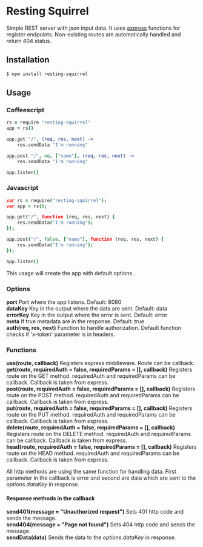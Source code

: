 # Resting Squirrel

Simple REST server with json input data. It uses [express](https://www.npmjs.com/package/express) functions for register endpoints. Non-existing routes are automatically handled and return 404 status.

## Installation

```bash
$ npm install resting-squirrel
```

## Usage
### Coffeescript
```coffeescript
rs = require "resting-squirrel"
app = rs()

app.get "/", (req, res, next) ->
	res.sendData "I'm running"

app.post "/", no, ["name"], (req, res, next) ->
	res.sendData "I'm running"

app.listen()
```
### Javascript
```coffeescript
var rs = require("resting-squirrel");
var app = rs();

app.get("/", function (req, res, next) {
	res.sendData("I'm running");
});

app.post("/", false, ["name"], function (req, res, next) {
	res.sendData("I'm running");
});

app.listen()
```
This usage will create the app with default options. 

### Options
**port** Port where the app listens. Default: 8080  
**dataKey** Key in the output where the data are sent. Default: data  
**errorKey** Key in the output where the error is sent. Default: error  
**meta** If true metadata are in the response. Default: true  
**auth(req, res, next)** Function to handle authorization. Default function checks if 'x-token' parameter is in headers.  

### Functions  
**use(route, callback)** Registers express middleware. Route can be callback.  
**get(route, requiredAuth = false, requiredParams = [], callback)** Registers route on the GET method. requiredAuth and requiredParams can be callback. Callback is taken from express.  
**post(route, requiredAuth = false, requiredParams = [], callback)** Registers route on the POST method. requiredAuth and requiredParams can be callback. Callback is taken from express.  
**put(route, requiredAuth = false, requiredParams = [], callback)** Registers route on the PUT method. requiredAuth and requiredParams can be callback. Callback is taken from express.  
**delete(route, requiredAuth = false, requiredParams = [], callback)** Registers route on the DELETE method. requiredAuth and requiredParams can be callback. Callback is taken from express.  
**head(route, requiredAuth = false, requiredParams = [], callback)** Registers route on the HEAD method. requiredAuth and requiredParams can be callback. Callback is taken from express.  

All http methods are using the same function for handling data. First parameter in the callback is error and second are data which are sent to the *options.dataKey* in response.  

#### Response methods in the callback  
**send401(message = "Unauthorized request")** Sets 401 http code and sends the message.  
**send404(message = "Page not found")** Sets 404 http code and sends the message.  
**sendData(data)** Sends the data to the *options.dataKey* in response.